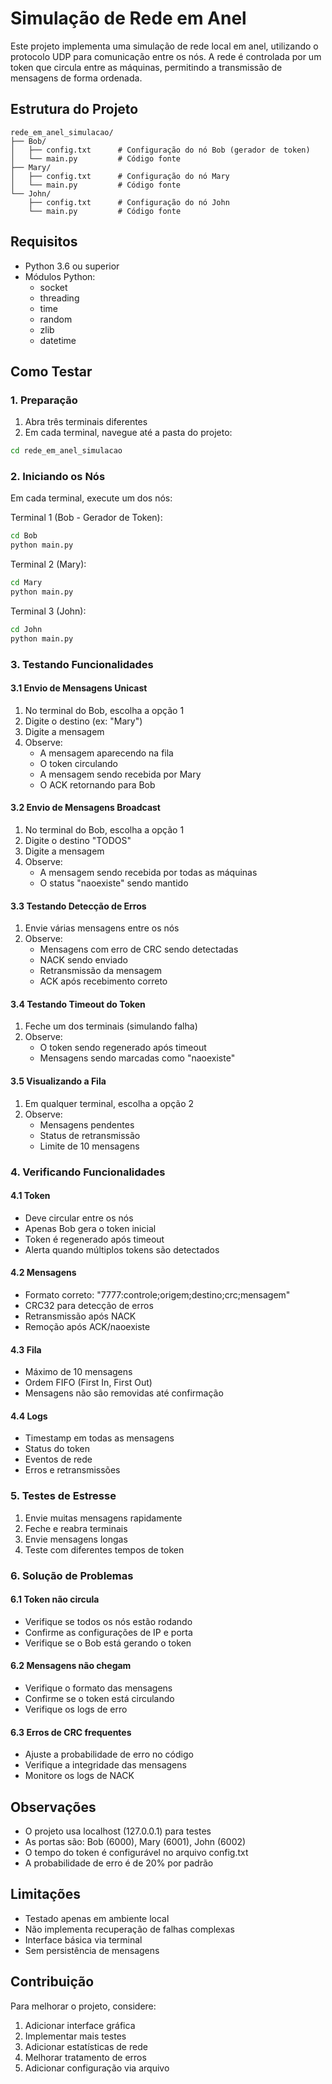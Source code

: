 # Simulação de Rede em Anel

Este projeto implementa uma simulação de rede local em anel, utilizando o protocolo UDP para comunicação entre os nós. A rede é controlada por um token que circula entre as máquinas, permitindo a transmissão de mensagens de forma ordenada.

## Estrutura do Projeto

```
rede_em_anel_simulacao/
├── Bob/
│   ├── config.txt      # Configuração do nó Bob (gerador de token)
│   └── main.py         # Código fonte
├── Mary/
│   ├── config.txt      # Configuração do nó Mary
│   └── main.py         # Código fonte
└── John/
    ├── config.txt      # Configuração do nó John
    └── main.py         # Código fonte
```

## Requisitos

- Python 3.6 ou superior
- Módulos Python:
  - socket
  - threading
  - time
  - random
  - zlib
  - datetime

## Como Testar

### 1. Preparação

1. Abra três terminais diferentes
2. Em cada terminal, navegue até a pasta do projeto:
```bash
cd rede_em_anel_simulacao
```

### 2. Iniciando os Nós

Em cada terminal, execute um dos nós:

Terminal 1 (Bob - Gerador de Token):
```bash
cd Bob
python main.py
```

Terminal 2 (Mary):
```bash
cd Mary
python main.py
```

Terminal 3 (John):
```bash
cd John
python main.py
```

### 3. Testando Funcionalidades

#### 3.1 Envio de Mensagens Unicast

1. No terminal do Bob, escolha a opção 1
2. Digite o destino (ex: "Mary")
3. Digite a mensagem
4. Observe:
   - A mensagem aparecendo na fila
   - O token circulando
   - A mensagem sendo recebida por Mary
   - O ACK retornando para Bob

#### 3.2 Envio de Mensagens Broadcast

1. No terminal do Bob, escolha a opção 1
2. Digite o destino "TODOS"
3. Digite a mensagem
4. Observe:
   - A mensagem sendo recebida por todas as máquinas
   - O status "naoexiste" sendo mantido

#### 3.3 Testando Detecção de Erros

1. Envie várias mensagens entre os nós
2. Observe:
   - Mensagens com erro de CRC sendo detectadas
   - NACK sendo enviado
   - Retransmissão da mensagem
   - ACK após recebimento correto

#### 3.4 Testando Timeout do Token

1. Feche um dos terminais (simulando falha)
2. Observe:
   - O token sendo regenerado após timeout
   - Mensagens sendo marcadas como "naoexiste"

#### 3.5 Visualizando a Fila

1. Em qualquer terminal, escolha a opção 2
2. Observe:
   - Mensagens pendentes
   - Status de retransmissão
   - Limite de 10 mensagens

### 4. Verificando Funcionalidades

#### 4.1 Token
- Deve circular entre os nós
- Apenas Bob gera o token inicial
- Token é regenerado após timeout
- Alerta quando múltiplos tokens são detectados

#### 4.2 Mensagens
- Formato correto: "7777:controle;origem;destino;crc;mensagem"
- CRC32 para detecção de erros
- Retransmissão após NACK
- Remoção após ACK/naoexiste

#### 4.3 Fila
- Máximo de 10 mensagens
- Ordem FIFO (First In, First Out)
- Mensagens não são removidas até confirmação

#### 4.4 Logs
- Timestamp em todas as mensagens
- Status do token
- Eventos de rede
- Erros e retransmissões

### 5. Testes de Estresse

1. Envie muitas mensagens rapidamente
2. Feche e reabra terminais
3. Envie mensagens longas
4. Teste com diferentes tempos de token

### 6. Solução de Problemas

#### 6.1 Token não circula
- Verifique se todos os nós estão rodando
- Confirme as configurações de IP e porta
- Verifique se o Bob está gerando o token

#### 6.2 Mensagens não chegam
- Verifique o formato das mensagens
- Confirme se o token está circulando
- Verifique os logs de erro

#### 6.3 Erros de CRC frequentes
- Ajuste a probabilidade de erro no código
- Verifique a integridade das mensagens
- Monitore os logs de NACK

## Observações

- O projeto usa localhost (127.0.0.1) para testes
- As portas são: Bob (6000), Mary (6001), John (6002)
- O tempo do token é configurável no arquivo config.txt
- A probabilidade de erro é de 20% por padrão

## Limitações

- Testado apenas em ambiente local
- Não implementa recuperação de falhas complexas
- Interface básica via terminal
- Sem persistência de mensagens

## Contribuição

Para melhorar o projeto, considere:
1. Adicionar interface gráfica
2. Implementar mais testes
3. Adicionar estatísticas de rede
4. Melhorar tratamento de erros
5. Adicionar configuração via arquivo 